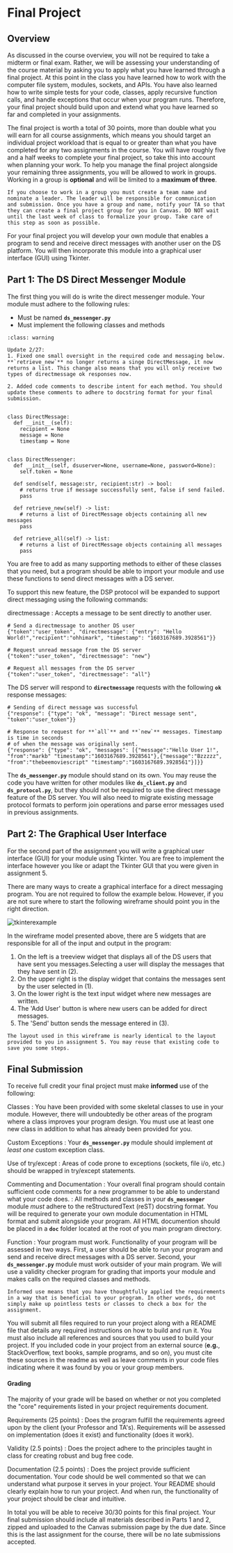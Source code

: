 Final Project
============================

## Overview

As discussed in the course overview, you will not be required to take a midterm or final exam. Rather, we will be assessing your understanding of the course material by asking you to apply what you have learned through a final project. At this point in the class you have learned how to work with the computer file system, modules, sockets, and APIs. You have also learned how to write simple tests for your code, classes, apply recursive function calls, and handle exceptions that occur when your program runs. Therefore, your final project should build upon and extend what you have learned so far and completed in your assignments.

The final project is worth a total of 30 points, more than double what you will earn for all course assignments, which means you should target an individual project workload that is equal to or greater than what you have completed for any two assignments in the course. You will have roughly five and a half weeks to complete your final project, so take this into account when planning your work. To help you manage the final project alongside your remaining three assignments, you will be allowed to work in groups. Working in a group is __optional__ and will be limited to a __maximum of three__. 

```{note}
If you choose to work in a group you must create a team name and nominate a leader. The leader will be responsible for communication and submission. Once you have a group and name, notify your TA so that they can create a final project group for you in Canvas. DO NOT wait until the last week of class to formalize your group. Take care of this step as soon as possible.
```

For your final project you will develop your own module that enables a program to send and receive direct messages with another user on the DS platform. You will then incorporate this module into a graphical user interface (GUI) using Tkinter.

## Part 1: The DS Direct Messenger Module

The first thing you will do is write the direct messenger module. Your module must adhere to the following rules:

* Must be named **`ds_messenger.py`**
* Must implement the following classes and methods

```{admonition} Direct Messenger Module Update
:class: warning

Update 2/27: 
1. Fixed one small oversight in the required code and messaging below. **`retrieve_new`** no longer returns a singe DirectMessage, it now returns a list. This change also means that you will only receive two types of directmessage ok responses now.

2. Added code comments to describe intent for each method. You should update these comments to adhere to docstring format for your final submission.

```

```ipython3

class DirectMessage:
  def __init__(self):
    recipient = None
    message = None
    timestamp = None


class DirectMessenger:
  def __init__(self, dsuserver=None, username=None, password=None):
    self.token = None
		
  def send(self, message:str, recipient:str) -> bool:
    # returns true if message successfully sent, false if send failed.
    pass
		
  def retrieve_new(self) -> list:
    # returns a list of DirectMessage objects containing all new messages
    pass
 
  def retrieve_all(self) -> list:
    # returns a list of DirectMessage objects containing all messages
    pass

```

You are free to add as many supporting methods to either of these classes that you need, but a program should be able to import your module and use these functions to send direct messages with a DS server.

To support this new feature, the DSP protocol will be expanded to support direct messaging using the following commands:

directmessage
: Accepts a message to be sent directly to another user. 

```ipython3
# Send a directmessage to another DS user
{"token":"user_token", "directmessage": {"entry": "Hello World!","recipient":"ohhimark", "timestamp": "1603167689.3928561"}}

# Request unread message from the DS server
{"token":"user_token", "directmessage": "new"}

# Request all messages from the DS server
{"token":"user_token", "directmessage": "all"}
```

The DS server will respond to **`directmessage`** requests with the following **`ok`** response messages:

```ipython3
# Sending of direct message was successful
{"response": {"type": "ok", "message": "Direct message sent", "token":"user_token"}}

# Response to request for **`all`** and **`new`** messages. Timestamp is time in seconds 
# of when the message was originally sent.
{"response": {"type": "ok", "messages": [{"message":"Hello User 1!", "from":"markb" "timestamp":"1603167689.3928561"},{"message":"Bzzzzz", "from":"thebeemoviescript" "timestamp":"1603167689.3928561"}]}}
```

The **`ds_messenger.py`** module should stand on its own. You may reuse the code you have written for other modules like **`ds_client.py`** and **`ds_protocol.py`**, but they should not be required to use the direct message feature of the DS server. You will also need to migrate existing message protocol formats to perform join operations and parse error messages used in previous assignments.

## Part 2: The Graphical User Interface

For the second part of the assignment you will write a graphical user interface (GUI) for your module using Tkinter. You are free to implement the interface however you like or adapt the Tkinter GUI that you were given in assignment 5. 

There are many ways to create a graphical interface for a direct messaging program. You are not required to follow the example below. However, if you are not sure where to start the following wireframe should point you in the right direction.

![tkinterexample](resources/final_project_tk_example.png)			

In the wireframe model presented above, there are 5 widgets that are responsible for all of the input and output in the program:

1. On the left is a treeview widget that displays all of the DS users that have sent you messages.Selecting a user will display the messages that they have sent in (2).
2. On the upper right is the display widget that contains the messages sent by the user selected in (1).
3. On the lower right is the text input widget where new messages are written.
4. The 'Add User' button is where new users can be added for direct messages.
5. The 'Send' button sends the message entered in (3).

```{tip}
The layout used in this wireframe is nearly identical to the layout provided to you in assignment 5. You may reuse that existing code to save you some steps.
```

## Final Submission
To receive full credit your final project must make __informed__ use of the following:

Classes
: You have been provided with some skeletal classes to use in your module. However, there will undoubtedly be other areas of the program where a class improves your program design. You must use at least one new class in addition to what has already been provided for you.

Custom Exceptions
: Your **`ds_messenger.py`** module should implement _at least one_ custom exception class.

Use of try/except
: Areas of code prone to exceptions (sockets, file i/o, etc.) should be wrapped in try/except statements.

Commenting and Documentation 
: Your overall final program should contain sufficient code comments for a new programmer to be able to understand what your code does.
: All methods and classes in your **`ds_messenger`** module _must_ adhere to the reStructuredText (reST) docstring format. You will be required to generate your own module documentation in HTML format and submit alongside your program. All HTML documention should be placed in a **`doc`** folder located at the root of you main program directory.

Function
: Your program must work. Functionality of your program will be assessed in two ways. First, a user should be able to run your program and send and receive direct messages with a DS server. Second, your **`ds_messenger.py`** module must work outsider of your main program. We will use a validity checker program for grading that imports your module and makes calls on the required classes and methods.

```{note}
Informed use means that you have thoughtfully applied the requirements in a way that is beneficial to your program. In other words, do not simply make up pointless tests or classes to check a box for the assignment.
```

You will submit all files required to run your project along with a README file that details any required instructions on how to build and run it. You must also include all references and sources that you used to build your project. If you included code in your project from an external source (__e.g.__, StackOverflow, text books, sample programs, and so on), you must cite these sources in the readme as well as leave comments in your code files indicating where it was found by you or your group members.

#### Grading

The majority of your grade will be based on whether or not you completed the "core" requirements listed in your project requirements document.

Requirements (25 points)
: Does the program fulfill the requirements agreed upon by the client (your Professor and TA's). Requirements will be assessed on implementation (does it exist) and functionality (does it work).

Validity (2.5 points)
: Does the project adhere to the principles taught in class for creating robust and bug free code. 

Documentation (2.5 points)
: Does the project provide sufficient documentation. Your code should be well commented so that we can understand what purpose it serves in your project. Your README should clearly explain how to run your project. And when run, the functionality of your project should be clear and intuitive.

In total you will be able to receive 30/30 points for this final project. Your final submission should include all materials described in Parts 1 and 2, zipped and uploaded to the Canvas submission page by the due date. Since this is the last assignment for the course, there will be no late submissions accepted.


